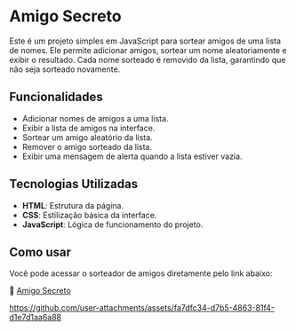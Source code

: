 
# Amigo Secreto

Este é um projeto simples em JavaScript para sortear amigos de uma lista de nomes. Ele permite adicionar amigos, sortear um nome aleatoriamente e exibir o resultado. Cada nome sorteado é removido da lista, garantindo que não seja sorteado novamente.

## Funcionalidades

- Adicionar nomes de amigos a uma lista.
- Exibir a lista de amigos na interface.
- Sortear um amigo aleatório da lista.
- Remover o amigo sorteado da lista.
- Exibir uma mensagem de alerta quando a lista estiver vazia.

## Tecnologias Utilizadas

- **HTML**: Estrutura da página.
- **CSS**: Estilização básica da interface.
- **JavaScript**: Lógica de funcionamento do projeto.

## Como usar

Você pode acessar o sorteador de amigos diretamente pelo link abaixo:

🔗 [Amigo Secreto
](https://jogo-amigo-secreto-two.vercel.app/)


https://github.com/user-attachments/assets/fa7dfc34-d7b5-4863-81f4-d1e7d1aa6a88
